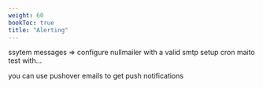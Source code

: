 ```yaml
---
weight: 60
bookToc: true
title: "Alerting"
---
```


ssytem messages => configure nullmailer with a valid smtp
setup cron maito
test with...


you can use pushover emails to get push notifications